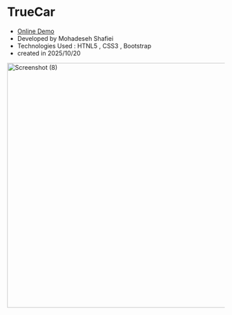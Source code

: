 # TrueCar

<ul>
  <li>
    <a href="https://mohadesehshafieidev.github.io/TrueCar/">Online Demo<a/>
  </li>
      <li>Developed by Mohadeseh Shafiei</li>
      <li> Technologies Used : HTNL5 , CSS3 , Bootstrap</li>
      <li>created in 2025/10/20</li>
</ul>
<img width="1330" height="567" alt="Screenshot (8)" src="https://github.com/user-attachments/assets/64a105f3-6934-405f-affc-1f92cf0fe48b" />
